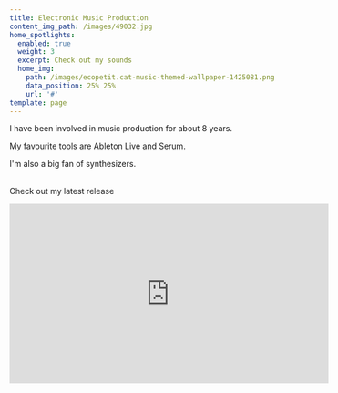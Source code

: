 ```yaml
---
title: Electronic Music Production
content_img_path: /images/49032.jpg
home_spotlights:
  enabled: true
  weight: 3
  excerpt: Check out my sounds
  home_img:
    path: /images/ecopetit.cat-music-themed-wallpaper-1425081.png
    data_position: 25% 25%
    url: '#'
template: page
---
```

I have been involved in music production for about 8 years.

My favourite tools are Ableton Live and Serum.

I'm also a big fan of synthesizers.

\
Check out my latest release

<iframe class="adaptive-video" width="560" height="315" src="https://www.youtube.com/embed/Fj9EUYpUhpM" frameborder="0" allow="accelerometer; autoplay; encrypted-media; gyroscope; picture-in-picture" allowfullscreen></iframe>

<style>
@media screen and (max-width: 767px) {
   .adaptive-video {
      width:100%!important;
   }
}
</style>